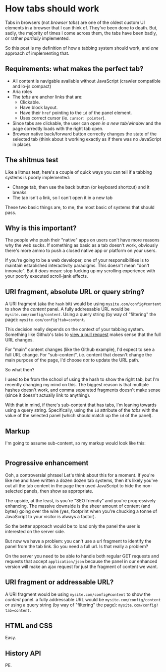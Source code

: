# How tabs should work

Tabs in browsers (not *browser tabs*) are one of the oldest custom UI elements in a browser that I can think of. They've been done to death. But, sadly, the majority of times I come across them, the tabs have been badly, or rather *partially* implemented.

So this post is my definition of how a tabbing system should work, and *one* approach of implementing that.

## Requirements: what makes the perfect tab?

- All content is navigable available without JavaScript (crawler compatible and lo-js compact)
- Aria roles
- The *tabs* are anchor links that are:
  - Clickable.
  - Have block layout.
  - Have their `href` pointing to the `id` of the panel element.
  - Uses correct cursor (ie. `cursor: pointer`).
- Since tabs are clickable, the user can *open in a new tab/window* and the page correctly loads with the right tab open.
- Browser native back/forward button correctly changes the state of the selected tab (think about it working exactly as if there was no JavaScript in place).

## The shitmus test

Like a litmus test, here's a couple of quick ways you can tell if a tabbing systems is poorly implemented:

- Change tab, then use the back button (or keyboard shortcut) and it breaks
- The tab isn't a link, so I can't open it in a new tab

These two basic things are, to me, the most basic of systems that should pass.

## Why is this important?

The people who push their "native" apps on users can't have more reasons why the web sucks. If something as basic as a tab doesn't work, obviously there's more ammo to push a closed native app or platform on your users.

If you're going to be a web developer, one of your responsibilities is to maintain established interactivity paradigms. This doesn't mean "don't innovate". But it *does* mean: stop fucking up my scrolling experience with your poorly executed scroll-jank effects.


## URI fragment, absolute URL or query string?

A URI fragment (aka the `hash` bit) would be using `mysite.com/config#content` to show the *content* panel. A fully addressable URL would be `mysite.com/config/content`. Using a query string (by way of "filtering" the page): `mysite.com/config?tab=content`.

This decision really depends on the context of your tabbing system. Something like Github's tabs to [view a pull request](https://github.com/remy/remysharp.com/pull/6) makes sense that the full URL changes.

For "main" content changes (like the Github example), I'd expect to see a full URL change. For "sub-content", i.e. content that doesn't change the main purpose of the page, I'd choose *not* to update the URL path.

So what then?

I used to be from the school of using the hash to show the right tab, but I'm recently changing my mind on this. The biggest reason is that multiple hashes doesn't work, and comma separated fragments doesn't make sense (since it doesn't actually link to anything).

With that in mind, if there's sub-content that has tabs, I'm leaning towards using a query string. Specifically, using the `id` attribute of the *tabs* with the value of the selected panel (which should match up the `id` of the panel).

## Markup

I'm going to assume sub-content, so my markup would look like this:

```html

```

## Progressive enhancement

Ooh, a controversial phrase! Let's think about this for a moment. If you're like me and have written a dozen dozen tab systems, then it's likely you've out all the tab content in the page then used JavaScript to hide the non-selected panels, then show as appropriate.

The upside, at the least, is you're "SEO friendly" and you're progressively enhancing. The massive downside is the sheer amount of content (and bytes) going over the wire (yes, footprint when you're chucking a tonne of JavaScript to your visitor is always a factor).

So the better approach would be to load only the panel the user is interested on the server side.

But now we have a problem: you can't use a url fragment to identify the panel from the tab link. So you need a full url. Is that really a problem?

On the server you need to be able to handle both regular GET requests and requests that accept `application/json` because the panel in our enhanced version will make an ajax request for just the fragment of content we want.

## URI fragment or addressable URL?

A URI fragment would be using `mysite.com/config#content` to show the *content* panel. a fully addressable URL would be `mysite.com/config/content` *or* using a query string (by way of "filtering" the page): `mysite.com/config?tab=content`.





## HTML and CSS

Easy.

## History API

PE.



